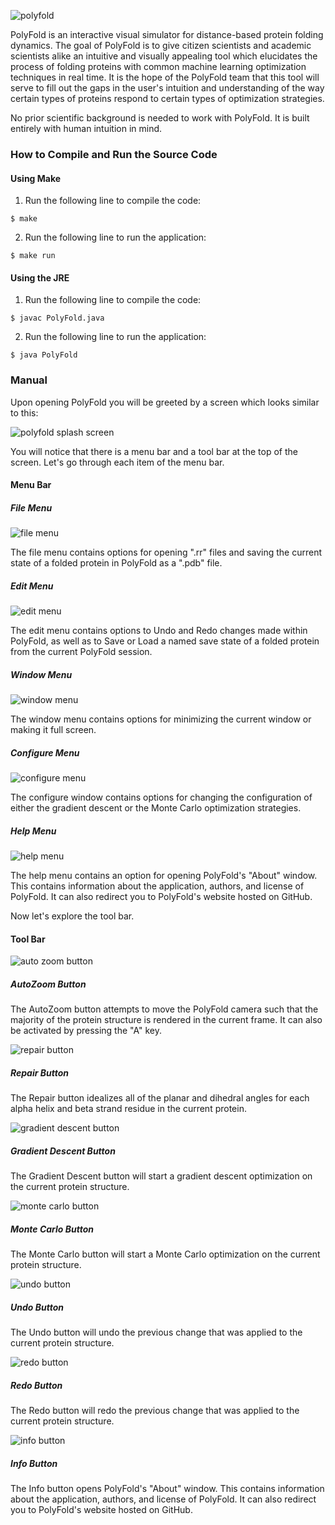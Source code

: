 ![polyfold](src/resources/readme/thumb.png)

PolyFold is an interactive visual simulator for distance-based protein folding 
dynamics. The goal of PolyFold is to give citizen scientists and academic 
scientists alike an intuitive and visually appealing tool which elucidates the
process of folding proteins with common machine learning optimization 
techniques in real time. It is the hope of the PolyFold team that this tool will 
serve to fill out the gaps in the user's intuition and understanding of the way 
certain types of proteins respond to certain types of optimization strategies.

No prior scientific background is needed to work with PolyFold. It is built
entirely with human intuition in mind.

### How to Compile and Run the Source Code

#### Using Make
1. Run the following line to compile the code:
```
$ make
```
2. Run the following line to run the application:
```
$ make run
```

#### Using the JRE
1. Run the following line to compile the code:
```
$ javac PolyFold.java
```
2. Run the following line to run the application:
```
$ java PolyFold
```
### Manual

Upon opening PolyFold you will be greeted by a screen which looks similar to this:

![polyfold splash screen](src/resources/readme/splash.png)

You will notice that there is a menu bar and a tool bar at the top of the screen. Let's go through each item of the menu bar. 

#### Menu Bar

##### File Menu
![file menu](src/resources/readme/file.png)

The file menu contains options for opening ".rr" files and saving the current state of a folded protein in PolyFold as a ".pdb" file. 

##### Edit Menu
![edit menu](src/resources/readme/edit.png)

The edit menu contains options to Undo and Redo changes made within PolyFold, as well as to Save or Load a named save state of a folded protein from the current PolyFold session.

##### Window Menu
![window menu](src/resources/readme/window.png)

The window menu contains options for minimizing the current window or making it full screen.

##### Configure Menu
![configure menu](src/resources/readme/configure.png)

The configure window contains options for changing the configuration of either the gradient descent or the Monte Carlo optimization strategies.

##### Help Menu
![help menu](src/resources/readme/help.png)

The help menu contains an option for opening PolyFold's "About" window. This contains information about the application, authors, and license of PolyFold. It can also redirect you to PolyFold's website hosted on GitHub.

Now let's explore the tool bar.

#### Tool Bar

![auto zoom button](src/resources/readme/autozoom.png)
##### AutoZoom Button

The AutoZoom button attempts to move the PolyFold camera such that the majority of the protein structure is rendered in the current frame. It can also be activated by pressing the "A" key. 

![repair button](src/resources/readme/hammer.png)
##### Repair Button

The Repair button idealizes all of the planar and dihedral angles for each alpha helix and beta strand residue in the current protein.

![gradient descent button](src/resources/readme/gd.png)
##### Gradient Descent Button

The Gradient Descent button will start a gradient descent optimization on the current protein structure.

![monte carlo button](src/resources/readme/mc.png)
##### Monte Carlo Button

The Monte Carlo button will start a Monte Carlo optimization on the current protein structure. 

![undo button](src/resources/readme/undo.png)
##### Undo Button

The Undo button will undo the previous change that was applied to the current protein structure.

![redo button](src/resources/readme/redo.png)
##### Redo Button

The Redo button will redo the previous change that was applied to the current protein structure.

![info button](src/resources/readme/info.png)
##### Info Button

The Info button opens PolyFold's "About" window. This contains information about the application, authors, and license of PolyFold. It can also redirect you to PolyFold's website hosted on GitHub.